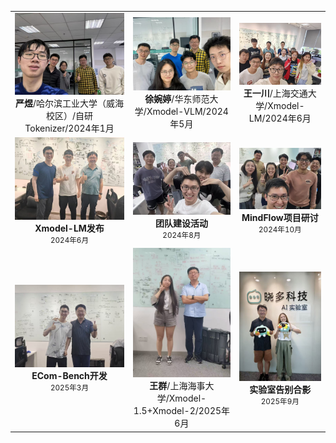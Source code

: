 <div align="center">

| | | |
|:---:|:---:|:---:|
| <img src="assets/group_photo_0.jpg" width="200" alt="合影1"><br>**严煜**/哈尔滨工业大学（威海校区）/自研Tokenizer/2024年1月 | <img src="assets/group_photo_1.jpg" width="200" alt="合影2"><br>**徐婉婷**/华东师范大学/Xmodel-VLM/2024年5月 | <img src="assets/group_photo_2.jpg" width="200" alt="合影3"><br>**王一川**/上海交通大学/Xmodel-LM/2024年6月 |
| <img src="assets/group_photo_3.jpg" width="200" alt="合影4"><br>**Xmodel-LM发布**<br><small>2024年6月</small> | <img src="assets/group_photo_4.jpg" width="200" alt="合影5"><br>**团队建设活动**<br><small>2024年8月</small> | <img src="assets/group_photo_5.jpg" width="200" alt="合影6"><br>**MindFlow项目研讨**<br><small>2024年10月</small> |
| <img src="assets/group_photo_6.jpg" width="200" alt="合影7"><br>**ECom-Bench开发**<br><small>2025年3月</small> | <img src="assets/group_photo_7.jpg" width="200" alt="合影8"><br>**王群**/上海海事大学/Xmodel-1.5+Xmodel-2/2025年6月 | <img src="assets/group_photo_8.jpg" width="200" alt="合影9"><br>**实验室告别合影**<br><small>2025年9月</small> |

</div>
